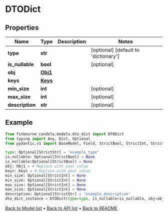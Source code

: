 # DTODict

## Properties
Name | Type | Description | Notes
------------ | ------------- | ------------- | -------------
**type** | **str** |  | [optional] [default to 'dictionary']
**is_nullable** | **bool** |  | [optional] 
**obj** | [**Obj1**](Obj1.md) |  | 
**keys** | [**Keys**](Keys.md) |  | 
**min_size** | **int** |  | [optional] 
**max_size** | **int** |  | [optional] 
**description** | **str** |  | [optional] 
## Example

```python
from finbourne_candela.models.dto_dict import DTODict
from typing import Any, Dict, Optional
from pydantic.v1 import BaseModel, Field, StrictBool, StrictInt, StrictStr, validator

type: Optional[StrictStr] = "example_type"
is_nullable: Optional[StrictBool] = None
is_nullable:Optional[StrictBool] = None
obj: Obj1 = # Replace with your value
keys: Keys = # Replace with your value
min_size: Optional[StrictInt] = None
min_size: Optional[StrictInt] = None
max_size: Optional[StrictInt] = None
max_size: Optional[StrictInt] = None
description: Optional[StrictStr] = "example_description"
dto_dict_instance = DTODict(type=type, is_nullable=is_nullable, obj=obj, keys=keys, min_size=min_size, max_size=max_size, description=description)

```

[Back to Model list](../README.md#documentation-for-models) &#8226; [Back to API list](../README.md#documentation-for-api-endpoints) &#8226; [Back to README](../README.md)

